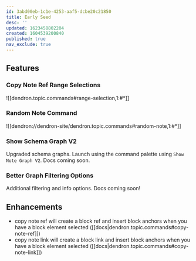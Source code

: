 ```yaml
---
id: 3abd00eb-1c1e-4253-aaf5-dcbe20c21850
title: Early Seed
desc: ''
updated: 1623458802204
created: 1604539200840
published: true
nav_exclude: true
---
```


## Features

### Copy Note Ref Range Selections
![[dendron.topic.commands#range-selection,1:#*]]

### Random Note Command 
![[dendron://dendron-site/dendron.topic.commands#random-note,1:#*]]

### Show Schema Graph V2

Upgraded schema graphs. Launch using the command palette using `Show Note Graph V2`. Docs coming soon. 

### Better Graph Filtering Options

Additional filtering and info options. Docs coming soon!
## Enhancements
- copy note ref will create a block ref and insert block anchors when you have a block element selected ([[docs|dendron.topic.commands#copy-note-ref]])
- copy note link will create a block link and insert block anchors when you have a block element selected ([[docs|dendron.topic.commands#copy-note-link]])

<!-- ### Bug Fixes
- `#` in alias can be used again ([#790](https://github.com/dendronhq/dendron/issues/790)) -->
